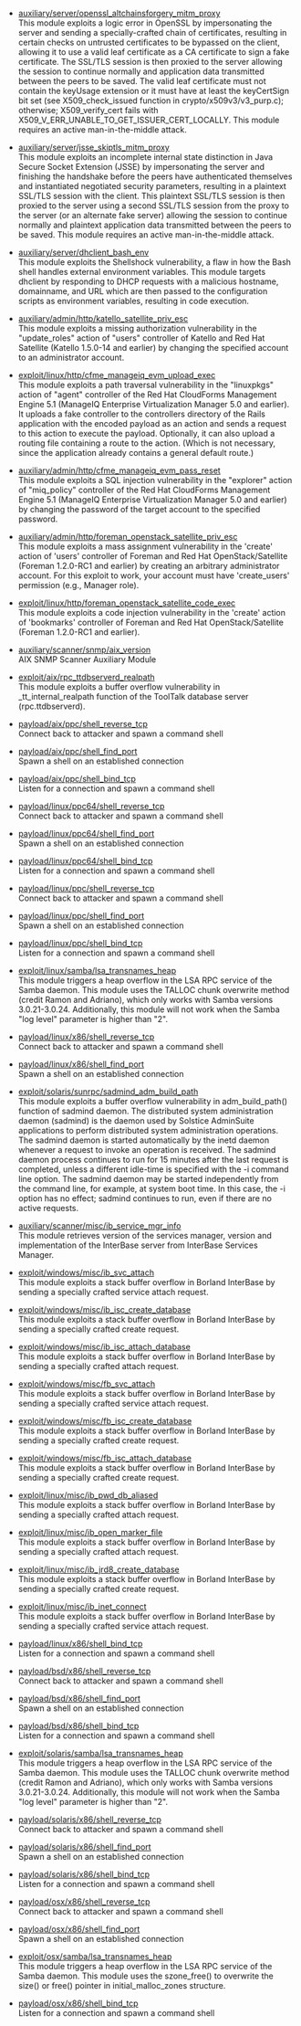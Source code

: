 * [auxiliary/server/openssl_altchainsforgery_mitm_proxy](https://www.rapid7.com/db/modules/auxiliary/server/openssl_altchainsforgery_mitm_proxy)  
  This module exploits a logic error in OpenSSL by impersonating the server and sending a specially-crafted chain of certificates, resulting in certain checks on untrusted certificates to be bypassed on the client, allowing it to use a valid leaf certificate as a CA certificate to sign a fake certificate. The SSL/TLS session is then proxied to the server allowing the session to continue normally and application data transmitted between the peers to be saved. The valid leaf certificate must not contain the keyUsage extension or it must have at least the keyCertSign bit set (see X509_check_issued function in crypto/x509v3/v3_purp.c); otherwise; X509_verify_cert fails with X509_V_ERR_UNABLE_TO_GET_ISSUER_CERT_LOCALLY. This module requires an active man-in-the-middle attack.

* [auxiliary/server/jsse_skiptls_mitm_proxy](https://www.rapid7.com/db/modules/auxiliary/server/jsse_skiptls_mitm_proxy)  
  This module exploits an incomplete internal state distinction in Java Secure Socket Extension (JSSE) by impersonating the server and finishing the handshake before the peers have authenticated themselves and instantiated negotiated security parameters, resulting in a plaintext SSL/TLS session with the client. This plaintext SSL/TLS session is then proxied to the server using a second SSL/TLS session from the proxy to the server (or an alternate fake server) allowing the session to continue normally and plaintext application data transmitted between the peers to be saved. This module requires an active man-in-the-middle attack.

* [auxiliary/server/dhclient_bash_env](https://www.rapid7.com/db/modules/auxiliary/server/dhclient_bash_env)  
  This module exploits the Shellshock vulnerability, a flaw in how the Bash shell handles external environment variables. This module targets dhclient by responding to DHCP requests with a malicious hostname, domainname, and URL which are then passed to the configuration scripts as environment variables, resulting in code execution.

* [auxiliary/admin/http/katello_satellite_priv_esc](https://www.rapid7.com/db/modules/auxiliary/admin/http/katello_satellite_priv_esc)  
  This module exploits a missing authorization vulnerability in the "update_roles" action of "users" controller of Katello and Red Hat Satellite (Katello 1.5.0-14 and earlier) by changing the specified account to an administrator account.

* [exploit/linux/http/cfme_manageiq_evm_upload_exec](https://www.rapid7.com/db/modules/exploit/linux/http/cfme_manageiq_evm_upload_exec)  
  This module exploits a path traversal vulnerability in the "linuxpkgs" action of "agent" controller of the Red Hat CloudForms Management Engine 5.1 (ManageIQ Enterprise Virtualization Manager 5.0 and earlier). It uploads a fake controller to the controllers directory of the Rails application with the encoded payload as an action and sends a request to this action to execute the payload. Optionally, it can also upload a routing file containing a route to the action. (Which is not necessary, since the application already contains a general default route.)

* [auxiliary/admin/http/cfme_manageiq_evm_pass_reset](https://www.rapid7.com/db/modules/auxiliary/admin/http/cfme_manageiq_evm_pass_reset)  
  This module exploits a SQL injection vulnerability in the "explorer" action of "miq_policy" controller of the Red Hat CloudForms Management Engine 5.1 (ManageIQ Enterprise Virtualization Manager 5.0 and earlier) by changing the password of the target account to the specified password.

* [auxiliary/admin/http/foreman_openstack_satellite_priv_esc](https://www.rapid7.com/db/modules/auxiliary/admin/http/foreman_openstack_satellite_priv_esc)  
  This module exploits a mass assignment vulnerability in the 'create' action of 'users' controller of Foreman and Red Hat OpenStack/Satellite (Foreman 1.2.0-RC1 and earlier) by creating an arbitrary administrator account. For this exploit to work, your account must have 'create_users' permission (e.g., Manager role).

* [exploit/linux/http/foreman_openstack_satellite_code_exec](https://www.rapid7.com/db/modules/exploit/linux/http/foreman_openstack_satellite_code_exec)  
  This module exploits a code injection vulnerability in the 'create' action of 'bookmarks' controller of Foreman and Red Hat OpenStack/Satellite (Foreman 1.2.0-RC1 and earlier).

* [auxiliary/scanner/snmp/aix_version](https://www.rapid7.com/db/modules/auxiliary/scanner/snmp/aix_version)  
  AIX SNMP Scanner Auxiliary Module

* [exploit/aix/rpc_ttdbserverd_realpath](https://www.rapid7.com/db/modules/exploit/aix/rpc_ttdbserverd_realpath)  
  This module exploits a buffer overflow vulnerability in _tt_internal_realpath function of the ToolTalk database server (rpc.ttdbserverd).

* [payload/aix/ppc/shell_reverse_tcp](https://www.rapid7.com/db/modules/payload/aix/ppc/shell_reverse_tcp)  
  Connect back to attacker and spawn a command shell

* [payload/aix/ppc/shell_find_port](https://www.rapid7.com/db/modules/payload/aix/ppc/shell_find_port)  
  Spawn a shell on an established connection

* [payload/aix/ppc/shell_bind_tcp](https://www.rapid7.com/db/modules/payload/aix/ppc/shell_bind_tcp)  
  Listen for a connection and spawn a command shell

* [payload/linux/ppc64/shell_reverse_tcp](https://www.rapid7.com/db/modules/payload/linux/ppc64/shell_reverse_tcp)  
  Connect back to attacker and spawn a command shell

* [payload/linux/ppc64/shell_find_port](https://www.rapid7.com/db/modules/payload/linux/ppc64/shell_find_port)  
  Spawn a shell on an established connection

* [payload/linux/ppc64/shell_bind_tcp](https://www.rapid7.com/db/modules/payload/linux/ppc64/shell_bind_tcp)  
  Listen for a connection and spawn a command shell

* [payload/linux/ppc/shell_reverse_tcp](https://www.rapid7.com/db/modules/payload/linux/ppc/shell_reverse_tcp)  
  Connect back to attacker and spawn a command shell

* [payload/linux/ppc/shell_find_port](https://www.rapid7.com/db/modules/payload/linux/ppc/shell_find_port)  
  Spawn a shell on an established connection

* [payload/linux/ppc/shell_bind_tcp](https://www.rapid7.com/db/modules/payload/linux/ppc/shell_bind_tcp)  
  Listen for a connection and spawn a command shell

* [exploit/linux/samba/lsa_transnames_heap](https://www.rapid7.com/db/modules/exploit/linux/samba/lsa_transnames_heap)  
  This module triggers a heap overflow in the LSA RPC service of the Samba daemon. This module uses the TALLOC chunk overwrite method (credit Ramon and Adriano), which only works with Samba versions 3.0.21-3.0.24. Additionally, this module will not work when the Samba "log level" parameter is higher than "2".

* [payload/linux/x86/shell_reverse_tcp](https://www.rapid7.com/db/modules/payload/linux/x86/shell_reverse_tcp)  
  Connect back to attacker and spawn a command shell

* [payload/linux/x86/shell_find_port](https://www.rapid7.com/db/modules/payload/linux/x86/shell_find_port)  
  Spawn a shell on an established connection

* [exploit/solaris/sunrpc/sadmind_adm_build_path](https://www.rapid7.com/db/modules/exploit/solaris/sunrpc/sadmind_adm_build_path)  
  This module exploits a buffer overflow vulnerability in adm_build_path() function of sadmind daemon. The distributed system administration daemon (sadmind) is the daemon used by Solstice AdminSuite applications to perform distributed system administration operations. The sadmind daemon is started automatically by the inetd daemon whenever a request to invoke an operation is received. The sadmind daemon process continues to run for 15 minutes after the last request is completed, unless a different idle-time is specified with the -i command line option. The sadmind daemon may be started independently from the command line, for example, at system boot time. In this case, the -i option has no effect; sadmind continues to run, even if there are no active requests.

* [auxiliary/scanner/misc/ib_service_mgr_info](https://www.rapid7.com/db/modules/auxiliary/scanner/misc/ib_service_mgr_info)  
  This module retrieves version of the services manager, version and implementation of the InterBase server from InterBase Services Manager.

* [exploit/windows/misc/ib_svc_attach](https://www.rapid7.com/db/modules/exploit/windows/misc/ib_svc_attach)  
  This module exploits a stack buffer overflow in Borland InterBase by sending a specially crafted service attach request.

* [exploit/windows/misc/ib_isc_create_database](https://www.rapid7.com/db/modules/exploit/windows/misc/ib_isc_create_database)  
  This module exploits a stack buffer overflow in Borland InterBase by sending a specially crafted create request.

* [exploit/windows/misc/ib_isc_attach_database](https://www.rapid7.com/db/modules/exploit/windows/misc/ib_isc_attach_database)  
  This module exploits a stack buffer overflow in Borland InterBase by sending a specially crafted attach request.

* [exploit/windows/misc/fb_svc_attach](https://www.rapid7.com/db/modules/exploit/windows/misc/fb_svc_attach)  
  This module exploits a stack buffer overflow in Borland InterBase by sending a specially crafted service attach request.

* [exploit/windows/misc/fb_isc_create_database](https://www.rapid7.com/db/modules/exploit/windows/misc/fb_isc_create_database)  
  This module exploits a stack buffer overflow in Borland InterBase by sending a specially crafted create request.

* [exploit/windows/misc/fb_isc_attach_database](https://www.rapid7.com/db/modules/exploit/windows/misc/fb_isc_attach_database)  
  This module exploits a stack buffer overflow in Borland InterBase by sending a specially crafted create request.

* [exploit/linux/misc/ib_pwd_db_aliased](https://www.rapid7.com/db/modules/exploit/linux/misc/ib_pwd_db_aliased)  
  This module exploits a stack buffer overflow in Borland InterBase by sending a specially crafted attach request.

* [exploit/linux/misc/ib_open_marker_file](https://www.rapid7.com/db/modules/exploit/linux/misc/ib_open_marker_file)  
  This module exploits a stack buffer overflow in Borland InterBase by sending a specially crafted attach request.

* [exploit/linux/misc/ib_jrd8_create_database](https://www.rapid7.com/db/modules/exploit/linux/misc/ib_jrd8_create_database)  
  This module exploits a stack buffer overflow in Borland InterBase by sending a specially crafted create request.

* [exploit/linux/misc/ib_inet_connect](https://www.rapid7.com/db/modules/exploit/linux/misc/ib_inet_connect)  
  This module exploits a stack buffer overflow in Borland InterBase by sending a specially crafted service attach request.

* [payload/linux/x86/shell_bind_tcp](https://www.rapid7.com/db/modules/payload/linux/x86/shell_bind_tcp)  
  Listen for a connection and spawn a command shell

* [payload/bsd/x86/shell_reverse_tcp](https://www.rapid7.com/db/modules/payload/bsd/x86/shell_reverse_tcp)  
  Connect back to attacker and spawn a command shell

* [payload/bsd/x86/shell_find_port](https://www.rapid7.com/db/modules/payload/bsd/x86/shell_find_port)  
  Spawn a shell on an established connection

* [payload/bsd/x86/shell_bind_tcp](https://www.rapid7.com/db/modules/payload/bsd/x86/shell_bind_tcp)  
  Listen for a connection and spawn a command shell

* [exploit/solaris/samba/lsa_transnames_heap](https://www.rapid7.com/db/modules/exploit/solaris/samba/lsa_transnames_heap)  
  This module triggers a heap overflow in the LSA RPC service of the Samba daemon. This module uses the TALLOC chunk overwrite method (credit Ramon and Adriano), which only works with Samba versions 3.0.21-3.0.24. Additionally, this module will not work when the Samba "log level" parameter is higher than "2".

* [payload/solaris/x86/shell_reverse_tcp](https://www.rapid7.com/db/modules/payload/solaris/x86/shell_reverse_tcp)  
  Connect back to attacker and spawn a command shell

* [payload/solaris/x86/shell_find_port](https://www.rapid7.com/db/modules/payload/solaris/x86/shell_find_port)  
  Spawn a shell on an established connection

* [payload/solaris/x86/shell_bind_tcp](https://www.rapid7.com/db/modules/payload/solaris/x86/shell_bind_tcp)  
  Listen for a connection and spawn a command shell

* [payload/osx/x86/shell_reverse_tcp](https://www.rapid7.com/db/modules/payload/osx/x86/shell_reverse_tcp)  
  Connect back to attacker and spawn a command shell

* [payload/osx/x86/shell_find_port](https://www.rapid7.com/db/modules/payload/osx/x86/shell_find_port)  
  Spawn a shell on an established connection

* [exploit/osx/samba/lsa_transnames_heap](https://www.rapid7.com/db/modules/exploit/osx/samba/lsa_transnames_heap)  
  This module triggers a heap overflow in the LSA RPC service of the Samba daemon. This module uses the szone_free() to overwrite the size() or free() pointer in initial_malloc_zones structure.

* [payload/osx/x86/shell_bind_tcp](https://www.rapid7.com/db/modules/payload/osx/x86/shell_bind_tcp)  
  Listen for a connection and spawn a command shell

